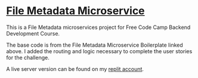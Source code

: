 # [File Metadata Microservice](https://www.freecodecamp.org/learn/apis-and-microservices/apis-and-microservices-projects/file-metadata-microservice)

This is a File Metadata microservices project for Free Code Camp Backend Development Course.

The base code is from the File Metadata Microservice Boilerplate linked above. I added the routing and logic necessary to complete the user stories for the challenge.

A live server version can be found on my [replit account](https://replit.com/@JacobSwartzentr).